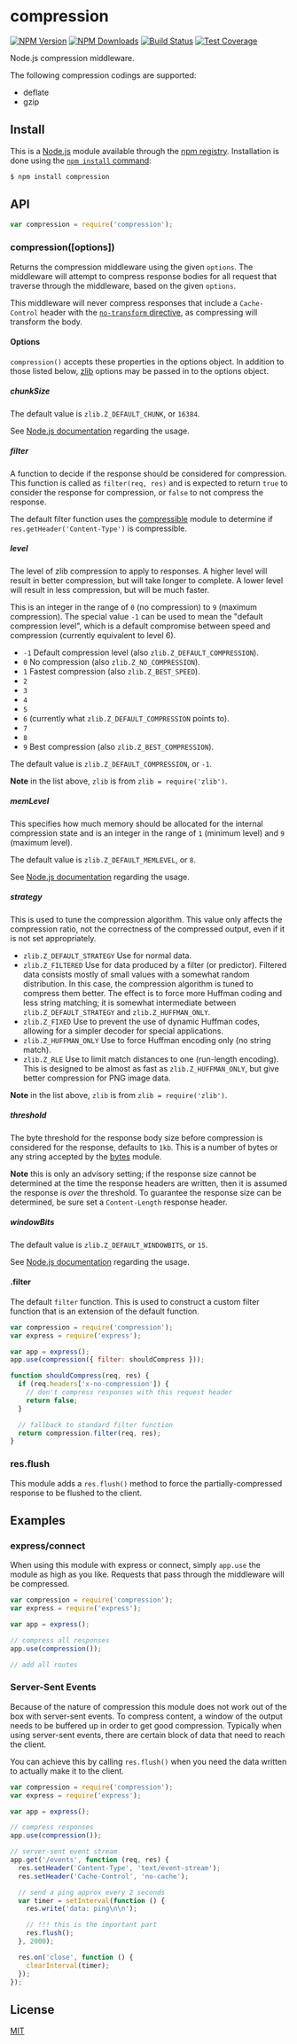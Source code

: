 # compression

[![NPM Version][npm-image]][npm-url] [![NPM Downloads][downloads-image]][downloads-url] [![Build Status][travis-image]][travis-url] [![Test Coverage][coveralls-image]][coveralls-url]

Node.js compression middleware.

The following compression codings are supported:

- deflate
- gzip

## Install

This is a [Node.js](https://nodejs.org/en/) module available through the [npm registry](https://www.npmjs.com/). Installation is done using the [`npm install` command](https://docs.npmjs.com/getting-started/installing-npm-packages-locally):

```bash
$ npm install compression
```

## API

<!-- eslint-disable no-unused-vars -->

```js
var compression = require('compression');
```

### compression([options])

Returns the compression middleware using the given `options`. The middleware will attempt to compress response bodies for all request that traverse through the middleware, based on the given `options`.

This middleware will never compress responses that include a `Cache-Control` header with the [`no-transform` directive](https://tools.ietf.org/html/rfc7234#section-5.2.2.4), as compressing will transform the body.

#### Options

`compression()` accepts these properties in the options object. In addition to those listed below, [zlib](http://nodejs.org/api/zlib.html) options may be passed in to the options object.

##### chunkSize

The default value is `zlib.Z_DEFAULT_CHUNK`, or `16384`.

See [Node.js documentation](http://nodejs.org/api/zlib.html#zlib_memory_usage_tuning) regarding the usage.

##### filter

A function to decide if the response should be considered for compression. This function is called as `filter(req, res)` and is expected to return `true` to consider the response for compression, or `false` to not compress the response.

The default filter function uses the [compressible](https://www.npmjs.com/package/compressible) module to determine if `res.getHeader('Content-Type')` is compressible.

##### level

The level of zlib compression to apply to responses. A higher level will result in better compression, but will take longer to complete. A lower level will result in less compression, but will be much faster.

This is an integer in the range of `0` (no compression) to `9` (maximum compression). The special value `-1` can be used to mean the "default compression level", which is a default compromise between speed and compression (currently equivalent to level 6).

- `-1` Default compression level (also `zlib.Z_DEFAULT_COMPRESSION`).
- `0` No compression (also `zlib.Z_NO_COMPRESSION`).
- `1` Fastest compression (also `zlib.Z_BEST_SPEED`).
- `2`
- `3`
- `4`
- `5`
- `6` (currently what `zlib.Z_DEFAULT_COMPRESSION` points to).
- `7`
- `8`
- `9` Best compression (also `zlib.Z_BEST_COMPRESSION`).

The default value is `zlib.Z_DEFAULT_COMPRESSION`, or `-1`.

**Note** in the list above, `zlib` is from `zlib = require('zlib')`.

##### memLevel

This specifies how much memory should be allocated for the internal compression state and is an integer in the range of `1` (minimum level) and `9` (maximum level).

The default value is `zlib.Z_DEFAULT_MEMLEVEL`, or `8`.

See [Node.js documentation](http://nodejs.org/api/zlib.html#zlib_memory_usage_tuning) regarding the usage.

##### strategy

This is used to tune the compression algorithm. This value only affects the compression ratio, not the correctness of the compressed output, even if it is not set appropriately.

- `zlib.Z_DEFAULT_STRATEGY` Use for normal data.
- `zlib.Z_FILTERED` Use for data produced by a filter (or predictor). Filtered data consists mostly of small values with a somewhat random distribution. In this case, the compression algorithm is tuned to compress them better. The effect is to force more Huffman coding and less string matching; it is somewhat intermediate between `zlib.Z_DEFAULT_STRATEGY` and `zlib.Z_HUFFMAN_ONLY`.
- `zlib.Z_FIXED` Use to prevent the use of dynamic Huffman codes, allowing for a simpler decoder for special applications.
- `zlib.Z_HUFFMAN_ONLY` Use to force Huffman encoding only (no string match).
- `zlib.Z_RLE` Use to limit match distances to one (run-length encoding). This is designed to be almost as fast as `zlib.Z_HUFFMAN_ONLY`, but give better compression for PNG image data.

**Note** in the list above, `zlib` is from `zlib = require('zlib')`.

##### threshold

The byte threshold for the response body size before compression is considered for the response, defaults to `1kb`. This is a number of bytes or any string accepted by the [bytes](https://www.npmjs.com/package/bytes) module.

**Note** this is only an advisory setting; if the response size cannot be determined at the time the response headers are written, then it is assumed the response is _over_ the threshold. To guarantee the response size can be determined, be sure set a `Content-Length` response header.

##### windowBits

The default value is `zlib.Z_DEFAULT_WINDOWBITS`, or `15`.

See [Node.js documentation](http://nodejs.org/api/zlib.html#zlib_memory_usage_tuning) regarding the usage.

#### .filter

The default `filter` function. This is used to construct a custom filter function that is an extension of the default function.

```js
var compression = require('compression');
var express = require('express');

var app = express();
app.use(compression({ filter: shouldCompress }));

function shouldCompress(req, res) {
  if (req.headers['x-no-compression']) {
    // don't compress responses with this request header
    return false;
  }

  // fallback to standard filter function
  return compression.filter(req, res);
}
```

### res.flush

This module adds a `res.flush()` method to force the partially-compressed response to be flushed to the client.

## Examples

### express/connect

When using this module with express or connect, simply `app.use` the module as high as you like. Requests that pass through the middleware will be compressed.

```js
var compression = require('compression');
var express = require('express');

var app = express();

// compress all responses
app.use(compression());

// add all routes
```

### Server-Sent Events

Because of the nature of compression this module does not work out of the box with server-sent events. To compress content, a window of the output needs to be buffered up in order to get good compression. Typically when using server-sent events, there are certain block of data that need to reach the client.

You can achieve this by calling `res.flush()` when you need the data written to actually make it to the client.

```js
var compression = require('compression');
var express = require('express');

var app = express();

// compress responses
app.use(compression());

// server-sent event stream
app.get('/events', function (req, res) {
  res.setHeader('Content-Type', 'text/event-stream');
  res.setHeader('Cache-Control', 'no-cache');

  // send a ping approx every 2 seconds
  var timer = setInterval(function () {
    res.write('data: ping\n\n');

    // !!! this is the important part
    res.flush();
  }, 2000);

  res.on('close', function () {
    clearInterval(timer);
  });
});
```

## License

[MIT](LICENSE)

[npm-image]: https://img.shields.io/npm/v/compression.svg
[npm-url]: https://npmjs.org/package/compression
[travis-image]: https://img.shields.io/travis/expressjs/compression/master.svg
[travis-url]: https://travis-ci.org/expressjs/compression
[coveralls-image]: https://img.shields.io/coveralls/expressjs/compression/master.svg
[coveralls-url]: https://coveralls.io/r/expressjs/compression?branch=master
[downloads-image]: https://img.shields.io/npm/dm/compression.svg
[downloads-url]: https://npmjs.org/package/compression
